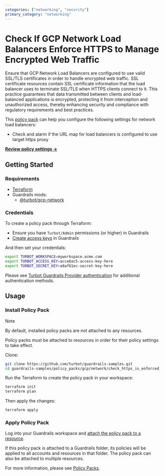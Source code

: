 ```yaml
---
categories: ["networking", "security"]
primary_category: "networking"
---
```


# Check If GCP Network Load Balancers Enforce HTTPS to Manage Encrypted Web Traffic

Ensure that GCP Network Load Balancers are configured to use valid SSL/TLS certificates in order to handle encrypted web traffic. SSL certificate resources contain SSL certificate information that the load balancer uses to terminate SSL/TLS when HTTPS clients connect to it. This practice guarantees that data transmitted between clients and load-balanced applications is encrypted, protecting it from interception and unauthorized access, thereby enhancing security and compliance with regulatory requirements and best practices.

This [policy pack](https://turbot.com/guardrails/docs/concepts/resources/smart-folders) can help you configure the following settings for network load balancers:

- Check and alarm if the URL map for load balancers is configured to use target https proxy

**[Review policy settings →](https://hub-guardrails-turbot-com-git-development-turbot.vercel.app/policy-packs/check_https_is_enforced_for_load_balancers/settings)**

## Getting Started

### Requirements

- [Terraform](https://developer.hashicorp.com/terraform/tutorials/gcp-get-started/install-cli)
- Guardrails mods:
  - [@turbot/gcp-network](https://hub-guardrails-turbot-com-git-development-turbot.vercel.app/gcp/mods/gcp-network)

### Credentials

To create a policy pack through Terraform:

- Ensure you have `Turbot/Admin` permissions (or higher) in Guardrails
- [Create access keys](https://turbot.com/guardrails/docs/guides/iam/access-keys#generate-a-new-guardrails-api-access-key) in Guardrails

And then set your credentials:

```sh
export TURBOT_WORKSPACE=myworkspace.acme.com
export TURBOT_ACCESS_KEY=acce6ac5-access-key-here
export TURBOT_SECRET_KEY=a8af61ec-secret-key-here
```

Please see [Turbot Guardrails Provider authentication](https://registry.terraform.io/providers/turbot/turbot/latest/docs#authentication) for additional authentication methods.

## Usage

### Install Policy Pack

> [!NOTE]
> By default, installed policy packs are not attached to any resources.
>
> Policy packs must be attached to resources in order for their policy settings to take effect.

Clone:

```sh
git clone https://github.com/turbot/guardrails-samples.git
cd guardrails-samples/policy_packs/gcp/network/check_https_is_enforced_for_load_balancers
```

Run the Terraform to create the policy pack in your workspace:

```sh
terraform init
terraform plan
```

Then apply the changes:

```sh
terraform apply
```

### Apply Policy Pack

Log into your Guardrails workspace and [attach the policy pack to a resource](https://turbot.com/guardrails/docs/guides/working-with-folders/smart#attach-a-smart-folder-to-a-resource).

If this policy pack is attached to a Guardrails folder, its policies will be applied to all accounts and resources in that folder. The policy pack can also be attached to multiple resources.

For more information, please see [Policy Packs](https://turbot.com/guardrails/docs/concepts/resources/smart-folders).
